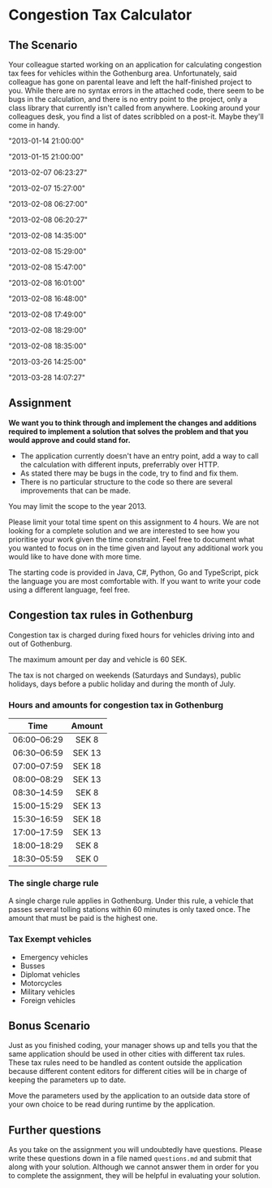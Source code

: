 # Congestion Tax Calculator

## The Scenario

Your colleague started working on an application for calculating congestion tax fees for vehicles within the Gothenburg area. Unfortunately, said colleague has gone on parental leave and left the half-finished project to you. While there are no syntax errors in the attached code, there seem to be bugs in the calculation, and there is no entry point to the project, only a class library that currently isn't called from anywhere.
Looking around your colleagues desk, you find a list of dates scribbled on a post-it. Maybe they'll come in handy.

"2013-01-14 21:00:00"

"2013-01-15 21:00:00"

"2013-02-07 06:23:27"

"2013-02-07 15:27:00"

"2013-02-08 06:27:00"

"2013-02-08 06:20:27"

"2013-02-08 14:35:00"

"2013-02-08 15:29:00"

"2013-02-08 15:47:00"

"2013-02-08 16:01:00"

"2013-02-08 16:48:00"

"2013-02-08 17:49:00"

"2013-02-08 18:29:00"

"2013-02-08 18:35:00"

"2013-03-26 14:25:00"

"2013-03-28 14:07:27"

## Assignment

**We want you to think through and implement the changes and additions required to implement a solution that solves the problem and that you would approve and could stand for.**

- The application currently doesn't have an entry point, add a way to call the calculation with different inputs, preferrably over HTTP.
- As stated there may be bugs in the code, try to find and fix them.
- There is no particular structure to the code so there are several improvements that can be made.

You may limit the scope to the year 2013.

Please limit your total time spent on this assignment to 4 hours. We are not looking for a complete solution and we are interested to see how you prioritise your work given the time constraint.
Feel free to document what you wanted to focus on in the time given and layout any additional work you would like to have done with more time.

The starting code is provided in Java, C#, Python, Go and TypeScript, pick the language you are most comfortable with. If you want to write your code using a different language, feel free.

## Congestion tax rules in Gothenburg

Congestion tax is charged during fixed hours for vehicles driving into and out of Gothenburg.

The maximum amount per day and vehicle is 60 SEK.

The tax is not charged on weekends (Saturdays and Sundays), public holidays, days before a public holiday and during the month of July.

### Hours and amounts for congestion tax in Gothenburg

| Time        | Amount |
| ----------- | :----: |
| 06:00–06:29 | SEK 8  |
| 06:30–06:59 | SEK 13 |
| 07:00–07:59 | SEK 18 |
| 08:00–08:29 | SEK 13 |
| 08:30–14:59 | SEK 8  |
| 15:00–15:29 | SEK 13 |
| 15:30–16:59 | SEK 18 |
| 17:00–17:59 | SEK 13 |
| 18:00–18:29 | SEK 8  |
| 18:30–05:59 | SEK 0  |

### The single charge rule

A single charge rule applies in Gothenburg. Under this rule, a vehicle that passes several tolling stations within 60 minutes is only taxed once.
The amount that must be paid is the highest one.

### Tax Exempt vehicles

- Emergency vehicles
- Busses
- Diplomat vehicles
- Motorcycles
- Military vehicles
- Foreign vehicles

## Bonus Scenario

Just as you finished coding, your manager shows up and tells you that the same application should be used in other cities with different tax rules.
These tax rules need to be handled as content outside the application because different content editors for different cities will be in charge of keeping the parameters up to date.

Move the parameters used by the application to an outside data store of your own choice to be read during runtime by the application.

## Further questions

As you take on the assignment you will undoubtedly have questions. Please write these questions down in a file named `questions.md` and submit that along with your solution.
Although we cannot answer them in order for you to complete the assignment, they will be helpful in evaluating your solution.
